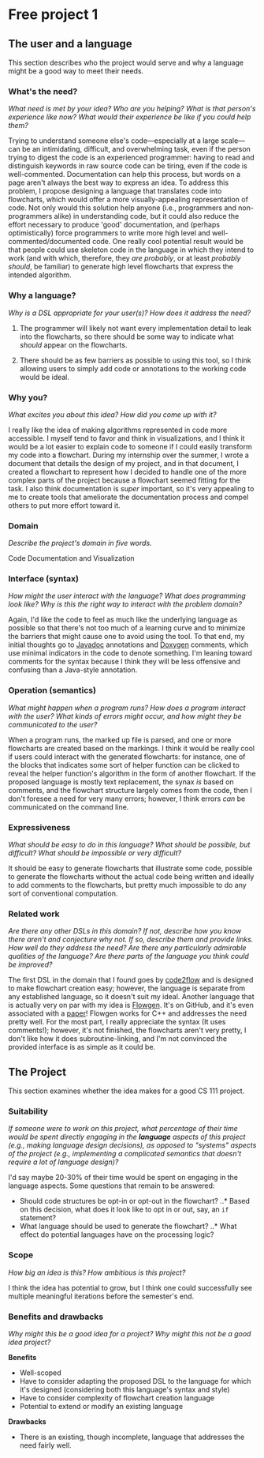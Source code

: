 # Free project 1

## The user and a language
This section describes who the project would serve and why a language might be a
good way to meet their needs.


### What's the need?
_What need is met by your idea? Who are you helping? What is that person's
experience like now? What would their experience be like if you could help 
them?_

Trying to understand someone else's code&mdash;especially at a large scale&mdash;can be an intimidating, difficult, and overwhelming task,
even if the person trying to digest the code is an experienced programmer:
having to read and distinguish keywords in raw source code can be tiring, even if the code is well-commented.
Documentation can help this process, but words on a page aren't always the best way to express an idea.
To address this problem, I propose designing a language that translates code into flowcharts,
which would offer a more visually-appealing representation of code.
Not only would this solution help anyone (i.e., programmers and non-programmers alike) in understanding code,
but it could also reduce the effort necessary to produce 'good' documentation,
and (perhaps optimistically) force programmers to write more high level and well-commented/documented code.
One really cool potential result would be that people could use skeleton code in the language in which they intend to work
(and with which, therefore, they _are probably_, or at least _probably should_, be familiar)
to generate high level flowcharts that express the intended algorithm.


### Why a language?
_Why is a DSL appropriate for your user(s)? How does it address the need?_

1. The programmer will likely not want every implementation detail to leak into the flowcharts,
so there should be some way to indicate what _should_ appear on the flowcharts.

2. There should be as few barriers as possible to using this tool,
so I think allowing users to simply add code or annotations to the working code would be ideal.


### Why you?
_What excites you about this idea? How did you come up with it?_

I really like the idea of making algorithms represented in code more accessible.
I myself tend to favor and think in visualizations, and I think it would be a lot easier to explain code to someone
if I could easily transform my code into a flowchart. During my internship over the summer,
I wrote a document that details the design of my project, and in that document,
I created a flowchart to represent how I decided to handle one of the more complex parts of the project
because a flowchart seemed fitting for the task. I also think documentation is _super_ important,
so it's very appealing to me to create tools that ameliorate the documentation process
and compel others to put more effort toward it.


### Domain
_Describe the project's domain in five words._

Code Documentation and Visualization


### Interface (syntax)
_How might the user interact with the language? What does programming look 
like? Why is this the right way to interact with the problem domain?_ 

Again, I'd like the code to feel as much like the underlying language as possible
so that there's not too much of a learning curve and to minimize the barriers
that might cause one to avoid using the tool. To that end,
my initial thoughts go to [Javadoc] annotations and [Doxygen] comments,
which use minimal indicators in the code to denote something.
I'm leaning toward comments for the syntax because I think they will be less offensive and confusing than a Java-style annotation.


### Operation (semantics)
_What might happen when a program runs? How does a program interact with the
user? What kinds of errors might occur, and how might they be communicated to
the user?_

When a program runs, the marked up file is parsed, and one or more flowcharts are created based on the markings.
I think it would be really cool if users could interact with the generated flowcharts:
for instance, one of the blocks that indicates some sort of helper function
can be clicked to reveal the helper function's algorithm in the form of another flowchart.
If the proposed language is mostly text replacement, the synax _is_ based on comments,
and the flowchart structure largely comes from the code, then I don't foresee a need for very many errors;
however, I think errors _can_ be communicated on the command line.


### Expressiveness
_What should be easy to do in this language? What should be possible, but
difficult? What should be impossible or very difficult?_

It should be easy to generate flowcharts that illustrate some code,
possible to generate the flowcharts without the actual code being written
and ideally to add comments to the flowcharts,
but pretty much impossible to do any sort of conventional computation.


### Related work
_Are there any other DSLs in this domain? If not, describe how you know there
aren't and conjecture why not. If so, describe them and provide links. How well 
do they address the need? Are there any particularly admirable qualities of the
language? Are there parts of the language you think could be improved?_

The first DSL in the domain that I found goes by [code2flow] and is designed to make flowchart creation easy;
however, the language is separate from any established language, so it doesn't suit my ideal.
Another language that is actually very on par with my idea is [Flowgen].
It's on GitHub, and it's even associated with a [paper][Flowgen Paper]!
Flowgen works for C++ and addresses the need pretty well.
For the most part, I really appreciate the syntax (It uses comments!);
however, it's not finished, the flowcharts aren't very pretty, I don't like how it does subroutine-linking,
and I'm not convinced the provided interface is as simple as it could be.


## The Project
This section examines whether the idea makes for a good CS 111 project.


### Suitability
_If someone were to work on this project, what percentage of their time would be
spent directly engaging in the **language** aspects of this project (e.g.,
making language design decisions), as opposed to "systems" aspects of the
project (e.g., implementing a complicated semantics that doesn't require a lot
of language design)?_

I'd say maybe 20-30% of their time would be spent on engaging in the language aspects. Some questions that remain to be answered:

* Should code structures be opt-in or opt-out in the flowchart?
..* Based on this decision, what does it look like to opt in or out, say, an `if` statement?
* What language should be used to generate the flowchart?
..* What effect do potential languages have on the processing logic?


### Scope
_How big an idea is this? How ambitious is this project?_

I think the idea has potential to grow, but I think one could successfully see multiple meaningful iterations
before the semester's end.


### Benefits and drawbacks
_Why might this be a good idea for a project? Why might this not be a good idea 
project?_

**Benefits**
* Well-scoped
* Have to consider adapting the proposed DSL to the language for which it's designed (considering both this language's syntax and style)
* Have to consider complexity of flowchart creation language
* Potential to extend or modify an existing language

**Drawbacks**
* There is an existing, though incomplete, language that addresses the need fairly well.


[Javadoc]: https://en.wikipedia.org/wiki/Javadoc
[Doxygen]: https://en.wikipedia.org/wiki/Doxygen
[code2flow]: http://code2flow.com/
[Flowgen]: http://jlopezvi.github.io/Flowgen/index.html
[Flowgen Paper]: http://arxiv.org/pdf/1405.3240.pdf
